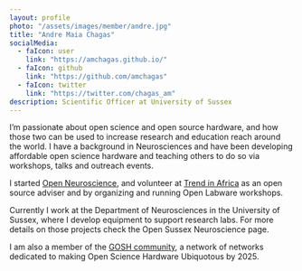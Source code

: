 ```yaml
---
layout: profile
photo: "/assets/images/member/andre.jpg"
title: "Andre Maia Chagas"
socialMedia:
  - faIcon: user
    link: "https://amchagas.github.io/"
  - faIcon: github
    link: "https://github.com/amchagas"
  - faIcon: twitter
    link: "https://twitter.com/chagas_am"
description: Scientific Officer at University of Sussex
---
```


I’m passionate about open science and open source hardware, and how those two can be used to increase research and education reach around the world. I have a background in Neurosciences and have been developing affordable open science hardware and teaching others to do so via workshops, talks and outreach events.

I started [Open Neuroscience](https://open-neuroscience.com), and volunteer at [Trend in Africa](https://trendinafrica.org) as an open source adviser and by organizing and running Open Labware workshops.

Currently I work at the Department of Neurosciences in the University of Sussex, where I develop equipment to support research labs. For more details on those projects check the Open Sussex Neuroscience page.

I am also a member of the [GOSH community](https://forum.openhardware.science/), a network of networks dedicated to making Open Science Hardware Ubiquotous by 2025.
